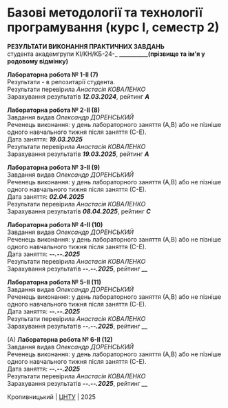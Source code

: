 ﻿# Базові методології та технології програмування (курс І, семестр 2)

<b>РЕЗУЛЬТАТИ ВИКОНАННЯ ПРАКТИЧНИХ ЗАВДАНЬ</b><br>
студента академгрупи KI/KH/KБ-24-_ <b>__________(прізвище та ім'я у родовому відмінку)</b>

<b>Лабораторна робота № 1-ІІ (7)</b><br>
</i>Результати - в репозитарії студента.</i><br>
Результати перевірила <i>Анастасія КОВАЛЕНКО</i><br>
Зарахування результатів <i><b> 12.03.2024</i></b>, рейтинг <i><b> _A_ </b></i> <br>

<b>Лабораторна робота № 2-ІІ (8)</b><br>
Завдання видав <i>Олександр ДОРЕНСЬКИЙ</i><br>
Реченець виконання: у день лабораторного заняття (А,В) або не пізніше одного навчального тижня після заняття (С-Е).<br>
Дата заняття: <i><b> 19.03.2025</i></b><br>
Результати перевірила <i>Анастасія КОВАЛЕНКО</i><br>
Зарахування результатів <i><b> 19.03.2025</i></b>, рейтинг <i><b> _А_ </b></i> <br>

<b>Лабораторна робота № 3-ІІ (9)</b><br>
Завдання видав <i>Олександр ДОРЕНСЬКИЙ</i><br>
Реченець виконання: у день лабораторного заняття (А,В) або не пізніше одного навчального тижня після заняття (С-Е).<br>
Дата заняття: <i><b> 02.04.2025</i></b><br>
Результати перевірила <i>Анастасія КОВАЛЕНКО</i><br>
Зарахування результатів <i><b> 08.04.2025</i></b>, рейтинг <i><b> _С_ </b></i> <br>

<b>Лабораторна робота № 4-ІІ (10)</b><br>
Завдання видав <i>Олександр ДОРЕНСЬКИЙ</i><br>
Реченець виконання: у день лабораторного заняття (А,В) або не пізніше одного навчального тижня після заняття (С-Е).<br>
Дата заняття: <i><b> --.--.2025</i></b><br>
Результати перевірила <i>Анастасія КОВАЛЕНКО</i><br>
Зарахування результатів <i><b> --.--.2025</i></b>, рейтинг <i><b> __ </b></i> <br>

<b>Лабораторна робота № 5-ІІ (11)</b><br>
Завдання видав <i>Олександр ДОРЕНСЬКИЙ</i><br>
Реченець виконання: у день лабораторного заняття (А,В) або не пізніше одного навчального тижня після заняття (С-Е).<br>
Дата заняття: <i><b> --.--.2025</i></b><br>
Результати перевірила <i>Анастасія КОВАЛЕНКО</i><br>
Зарахування результатів <i><b> --.--.2025</i></b>, рейтинг <i><b> __ </b></i> <br>

(A) <b>Лабораторна робота № 6-ІІ (12)</b><br>
Завдання видав <i>Олександр ДОРЕНСЬКИЙ</i><br>
Реченець виконання: у день лабораторного заняття (А,В) або не пізніше одного навчального тижня після заняття (С-Е).<br>
Дата заняття: <i><b> --.--.2025</i></b><br>
Результати перевірила <i>Анастасія КОВАЛЕНКО</i><br>
Зарахування результатів <i><b> --.--.2025</i></b>, рейтинг <i><b> __ </b></i> <br>

Кропивницький | <a href="http://www.kntu.kr.ua/">ЦНТУ</a> | 2025

